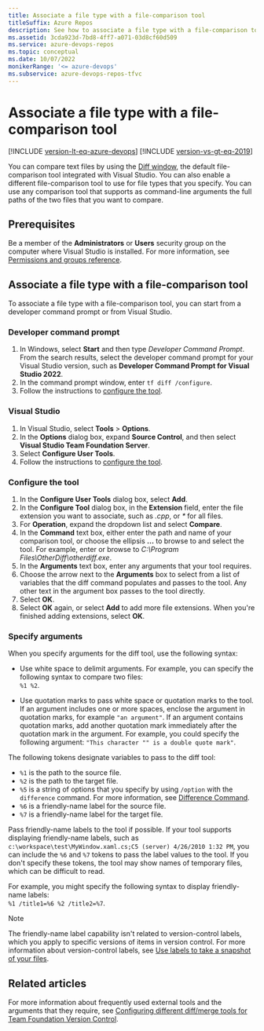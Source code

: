 ```yaml
---
title: Associate a file type with a file-comparison tool
titleSuffix: Azure Repos
description: See how to associate a file type with a file-comparison tool, and how to specify arguments for the tool.
ms.assetid: 3cda923d-7bd8-4ff7-a071-03d8cf60d509
ms.service: azure-devops-repos
ms.topic: conceptual
ms.date: 10/07/2022
monikerRange: '<= azure-devops'
ms.subservice: azure-devops-repos-tfvc
---
```



# Associate a file type with a file-comparison tool

[!INCLUDE [version-lt-eq-azure-devops](../../includes/version-lt-eq-azure-devops.md)]
[!INCLUDE [version-vs-gt-eq-2019](../../includes/version-vs-gt-eq-2019.md)]

You can compare text files by using the [Diff window](compare-files.md), the default file-comparison tool integrated with Visual Studio. You can also enable a different file-comparison tool to use for file types that you specify. You can use any comparison tool that supports as command-line arguments the full paths of the two files that you want to compare.

## Prerequisites

Be a member of the **Administrators** or **Users** security group on the computer where Visual Studio is installed. For more information, see [Permissions and groups reference](../../organizations/security/permissions.md).

## Associate a file type with a file-comparison tool

To associate a file type with a file-comparison tool, you can start from a developer command prompt or from Visual Studio.

### Developer command prompt

1. In Windows, select **Start** and then type *Developer Command Prompt*. From the search results, select the developer command prompt for your Visual Studio version, such as **Developer Command Prompt for Visual Studio 2022**.
1. In the command prompt window, enter `tf diff /configure`.
1. Follow the instructions to [configure the tool](#configure-the-tool).

### Visual Studio

1. In Visual Studio, select **Tools** > **Options**.
1. In the **Options** dialog box, expand **Source Control**, and then select **Visual Studio Team Foundation Server**.
1. Select **Configure User Tools**.
1. Follow the instructions to [configure the tool](#configure-the-tool).

### Configure the tool

1. In the **Configure User Tools** dialog box, select **Add**.
1. In the **Configure Tool** dialog box, in the **Extension** field, enter the file extension you want to associate, such as *.cpp*, or *\** for all files.
1. For **Operation**, expand the dropdown list and select **Compare**.
1. In the **Command** text box, either enter the path and name of your comparison tool, or choose the ellipsis **...** to browse to and select the tool. For example, enter or browse to *C:\\Program Files\\OtherDiff\\otherdiff.exe*.
1. In the **Arguments** text box, enter any arguments that your tool requires.
1. Choose the arrow next to the **Arguments** box to select from a list of variables that the diff command populates and passes to the tool. Any other text in the argument box passes to the tool directly.
1. Select **OK**.
1. Select **OK** again, or select **Add** to add more file extensions. When you're finished adding extensions, select **OK**.

### Specify arguments

When you specify arguments for the diff tool, use the following syntax:

- Use white space to delimit arguments. For example, you can specify the following syntax to compare two files:<br>`%1 %2`.

- Use quotation marks to pass white space or quotation marks to the tool. If an argument includes one or more spaces, enclose the argument in quotation marks, for example `"an argument"`. If an argument contains quotation marks, add another quotation mark immediately after the quotation mark in the argument. For example, you could specify the following argument: `"This character "" is a double quote mark"`.

The following tokens designate variables to pass to the diff tool:

- `%1` is the path to the source file.
- `%2` is the path to the target file.
- `%5` is a string of options that you specify by using `/option` with the `difference` command. For more information, see [Difference Command](difference-command.md).
- `%6` is a friendly-name label for the source file.
- `%7` is a friendly-name label for the target file.

Pass friendly-name labels to the tool if possible. If your tool supports displaying friendly-name labels, such as `c:\workspace\test\MyWindow.xaml.cs;C5 (server) 4/26/2010 1:32 PM`, you can include the `%6` and `%7` tokens to pass the label values to the tool. If you don't specify these tokens, the tool may show names of temporary files, which can be difficult to read.

For example, you might specify the following syntax to display friendly-name labels:<br>`%1 /title1=%6 %2 /title2=%7`.

> [!NOTE]
> The friendly-name label capability isn't related to version-control labels, which you apply to specific versions of items in version control. For more information about version-control labels, see [Use labels to take a snapshot of your files](use-labels-take-snapshot-your-files.md).

## Related articles

For more information about frequently used external tools and the arguments that they require, see [Configuring different diff/merge tools for Team Foundation Version Control](https://devblogs.microsoft.com/buckh/configuring-different-diffmerge-tools-for-team-foundation-version-control/).

